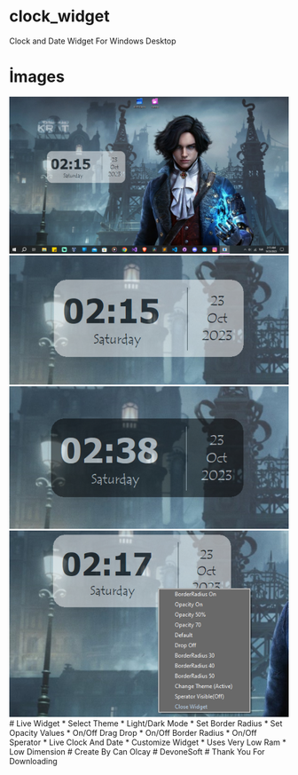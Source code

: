 # clock_widget
 Clock and Date Widget For Windows Desktop

# İmages

<img src="https://github.com/yasincanolcay/clock_widget/blob/main/Screenshot%20(299).png"/>
<br>
<img src="https://github.com/yasincanolcay/clock_widget/blob/main/Screenshot%20(301).png"/>
<br>
<img src="https://github.com/yasincanolcay/clock_widget/blob/main/Screenshot%20(303).png"/>
<br>
<img src="https://github.com/yasincanolcay/clock_widget/blob/main/Screenshot%20(304).png"/>
<br>
# Live Widget
* Select Theme
* Light/Dark Mode
* Set Border Radius
* Set Opacity Values
* On/Off Drag Drop
* On/Off Border Radius
* On/Off Sperator
* Live Clock And Date
* Customize Widget
* Uses Very Low Ram
* Low Dimension
# Create By Can Olcay
# DevoneSoft
# Thank You For Downloading
